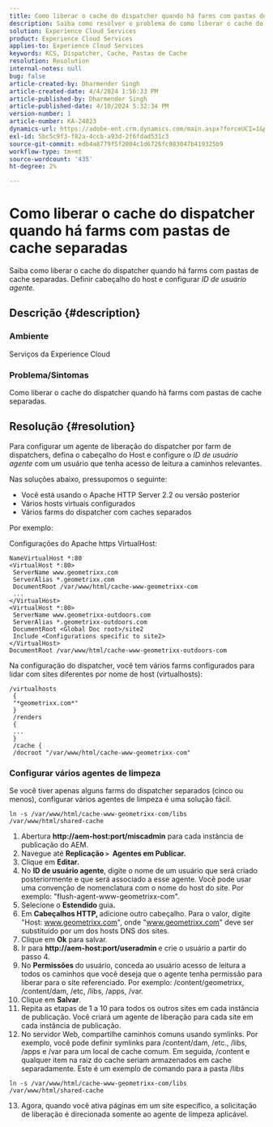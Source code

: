 ```yaml
---
title: Como liberar o cache do dispatcher quando há farms com pastas de cache separadas
description: Saiba como resolver o problema de como liberar o cache do dispatcher quando há farms com pastas de cache separadas.
solution: Experience Cloud Services
product: Experience Cloud Services
applies-to: Experience Cloud Services
keywords: KCS, Dispatcher, Cache, Pastas de Cache
resolution: Resolution
internal-notes: null
bug: false
article-created-by: Dharmender Singh
article-created-date: 4/4/2024 1:56:33 PM
article-published-by: Dharmender Singh
article-published-date: 4/10/2024 5:32:34 PM
version-number: 1
article-number: KA-24023
dynamics-url: https://adobe-ent.crm.dynamics.com/main.aspx?forceUCI=1&pagetype=entityrecord&etn=knowledgearticle&id=9c67221f-8bf2-ee11-904b-6045bd034c54
exl-id: 5bc5c9f3-f82a-4ccb-a93d-2f6fdad531c3
source-git-commit: edb4a8779f5f2004c1d6726fc983047b419325b9
workflow-type: tm+mt
source-wordcount: '435'
ht-degree: 2%

---
```


# Como liberar o cache do dispatcher quando há farms com pastas de cache separadas


Saiba como liberar o cache do dispatcher quando há farms com pastas de cache separadas. Definir cabeçalho do host e configurar *ID de usuário agente.*

## Descrição {#description}


### Ambiente

Serviços da Experience Cloud

### Problema/Sintomas

Como liberar o cache do dispatcher quando há farms com pastas de cache separadas.


## Resolução {#resolution}


Para configurar um agente de liberação do dispatcher por farm de dispatchers, defina o cabeçalho do Host e configure o *ID de usuário agente* com um usuário que tenha acesso de leitura a caminhos relevantes.

Nas soluções abaixo, pressupomos o seguinte:

- Você está usando o Apache HTTP Server 2.2 ou versão posterior
- Vários hosts virtuais configurados
- Vários farms do dispatcher com caches separados


Por exemplo:

Configurações do Apache https VirtualHost:


```
NameVirtualHost *:80
<VirtualHost *:80>
 ServerName www.geometrixx.com
 ServerAlias *.geometrixx.com
 DocumentRoot /var/www/html/cache-www-geometrixx-com
 ...
</VirtualHost>
<VirtualHost *:80>
 ServerName www.geometrixx-outdoors.com
 ServerAlias *.geometrixx-outdoors.com
 DocumentRoot <Global Doc root>/site2
 Include <Configurations specific to site2>
</VirtualHost>
DocumentRoot /var/www/html/cache-www-geometrixx-outdoors-com
```


Na configuração do dispatcher, você tem vários farms configurados para lidar com sites diferentes por nome de host (virtualhosts):


```
/virtualhosts
 {
 "*geometrixx.com*"
 }
 /renders
 {
 ...
 }
 /cache {
 /docroot "/var/www/html/cache-www-geometrixx-com"
```


### Configurar vários agentes de limpeza

Se você tiver apenas alguns farms do dispatcher separados (cinco ou menos), configurar vários agentes de limpeza é uma solução fácil.


```
ln -s /var/www/html/cache-www-geometrixx-com/libs /var/www/html/shared-cache
```


1. Abertura <b>http://aem-host:port/miscadmin</b> para cada instância de publicação do AEM.
2. Navegue até <b>Replicação `>`  Agentes em Publicar.</b>
3. Clique em <b>Editar.</b>
4. No <b>ID de usuário agente</b>, digite o nome de um usuário que será criado posteriormente e que será associado a esse agente. Você pode usar uma convenção de nomenclatura com o nome do host do site. Por exemplo: &quot;flush-agent-www-geometrixx-com&quot;.
5. Selecione o <b>Estendido </b>guia<b>.</b>
6. Em <b>Cabeçalhos HTTP, </b>adicione outro cabeçalho. Para o valor, digite &quot;Host: www.geometrixx.com&quot;, onde &quot;www.geometrixx.com&quot; deve ser substituído por um dos hosts DNS dos sites.
7. Clique em <b>Ok</b> para salvar.
8. Ir para <b>http://aem-host:port/useradmin </b>e crie o usuário a partir do passo 4.
9. No <b>Permissões </b>do usuário, conceda ao usuário acesso de leitura a todos os caminhos que você deseja que o agente tenha permissão para liberar para o site referenciado. Por exemplo: /content/geometrixx, /content/dam, /etc, /libs, /apps, /var.
10. Clique em <b>Salvar</b>.
11. Repita as etapas de 1 a 10 para todos os outros sites em cada instância de publicação. Você criará um agente de liberação para cada site em cada instância de publicação.
12. No servidor Web, compartilhe caminhos comuns usando symlinks. Por exemplo, você pode definir symlinks para /content/dam, /etc., /libs, /apps e /var para um local de cache comum. Em seguida, /content e qualquer item na raiz do cache seriam armazenados em cache separadamente. Este é um exemplo de comando para a pasta /libs




   ```
   ln -s /var/www/html/cache-www-geometrixx-com/libs /var/www/html/shared-cache
   ```




13. Agora, quando você ativa páginas em um site específico, a solicitação de liberação é direcionada somente ao agente de limpeza aplicável.

